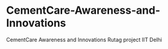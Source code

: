 # CementCare-Awareness-and-Innovations
CementCare Awareness and Innovations Rutag project IIT Delhi

